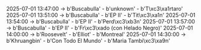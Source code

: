 2025-07-01 13:47:00 -> b'Buscabulla' - b'unknown' - b'T\xc3\xa1rtaro'
2025-07-01 13:51:00 -> b'Buscabulla' - b'EP II' - b'Tit\xc3\xa1n'
2025-07-01 13:54:00 -> b'Buscabulla' - b'EP II' - b'Perd\xc3\xb3n'
2025-07-01 13:57:00 -> b'Buscabulla' - b'EP II' - b'Fr\xc3\xado (con Helado Negro)'
2025-07-01 14:00:00 -> b'Roosevelt' - b'Elliot' - b'Montreal'
2025-07-01 14:30:00 -> b'Khruangbin' - b'Con Todo El Mundo' - b'Maria Tambi\xc3\xa9n'
